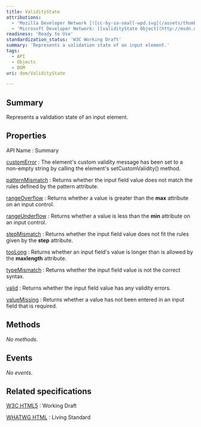```yaml
---
title: ValidityState
attributions:
  - 'Mozilla Developer Network [![cc-by-sa-small-wpd.svg](/assets/thumb/8/8c/cc-by-sa-small-wpd.svg/120px-cc-by-sa-small-wpd.svg.png)](http://creativecommons.org/licenses/by-sa/3.0/us/): [[ValidityState](https://developer.mozilla.org/en-US/docs/Web/API/ValidityState) Article]'
  - 'Microsoft Developer Network: [[validityState Object](http://msdn.microsoft.com/en-us/library/ie/hh773263(v=vs.85).aspx) Article]'
readiness: 'Ready to Use'
standardization_status: 'W3C Working Draft'
summary: 'Represents a validation state of an input element.'
tags:
  - API
  - Objects
  - DOM
uri: dom/ValidityState

---
```

## <span>Summary</span>

Represents a validation state of an input element.

## <span>Properties</span>

API Name
:   Summary

[customError](/dom/ValidityState/customError)
:   The element's custom validity message has been set to a non-empty string by calling the element's setCustomValidity() method.

[patternMismatch](/dom/ValidityState/patternMismatch)
:   Returns whether the input field value does not match the rules defined by the pattern attribute.

[rangeOverflow](/dom/ValidityState/rangeOverflow)
:   Returns whether a value is greater than the **max** attribute on an input control.

[rangeUnderflow](/dom/ValidityState/rangeUnderflow)
:   Returns whether a value is less than the **min** attribute on an input control.

[stepMismatch](/dom/ValidityState/stepMismatch)
:   Returns whether the input field value does not fit the rules given by the **step** attribute.

[tooLong](/dom/ValidityState/tooLong)
:   Returns whether an input field's value is longer than is allowed by the **maxlength** attribute.

[typeMismatch](/dom/ValidityState/typeMismatch)
:   Returns whether the input field value is not the correct syntax.

[valid](/dom/ValidityState/valid)
:   Returns whether the input field value has any validity errors.

[valueMissing](/dom/ValidityState/valueMissing)
:   Returns whether a value has not been entered in an input field that is required.

## <span>Methods</span>

*No methods.*

## <span>Events</span>

*No events.*

## <span>Related specifications</span>

[W3C HTML5](http://www.w3.org/TR/html5/)
:   Working Draft

[WHATWG HTML](http://www.whatwg.org/specs/web-apps/current-work/multipage)
:   Living Standard
